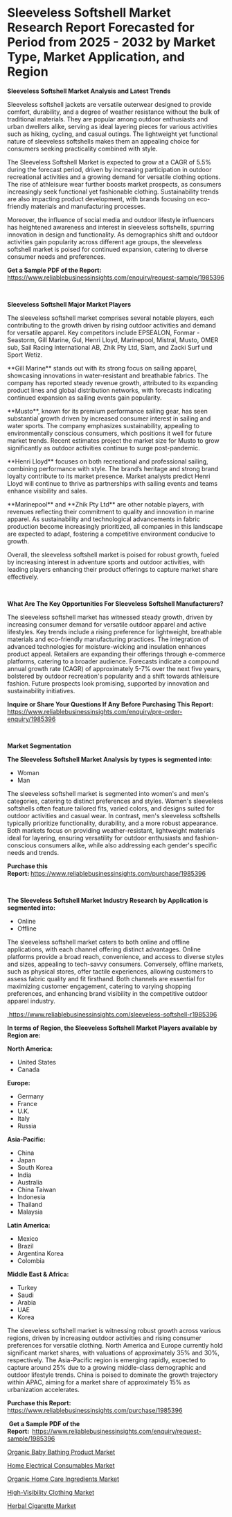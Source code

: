 <p><h1>Sleeveless Softshell Market Research Report Forecasted for Period from 2025 -  2032 by Market Type, Market Application, and Region</h1></p><p><strong>Sleeveless Softshell Market Analysis and Latest Trends</strong></p>
<p><p>Sleeveless softshell jackets are versatile outerwear designed to provide comfort, durability, and a degree of weather resistance without the bulk of traditional materials. They are popular among outdoor enthusiasts and urban dwellers alike, serving as ideal layering pieces for various activities such as hiking, cycling, and casual outings. The lightweight yet functional nature of sleeveless softshells makes them an appealing choice for consumers seeking practicality combined with style.</p><p>The Sleeveless Softshell Market is expected to grow at a CAGR of 5.5% during the forecast period, driven by increasing participation in outdoor recreational activities and a growing demand for versatile clothing options. The rise of athleisure wear further boosts market prospects, as consumers increasingly seek functional yet fashionable clothing. Sustainability trends are also impacting product development, with brands focusing on eco-friendly materials and manufacturing processes.</p><p>Moreover, the influence of social media and outdoor lifestyle influencers has heightened awareness and interest in sleeveless softshells, spurring innovation in design and functionality. As demographics shift and outdoor activities gain popularity across different age groups, the sleeveless softshell market is poised for continued expansion, catering to diverse consumer needs and preferences.</p></p>
<p><strong>Get a Sample PDF of the Report:&nbsp;</strong> <a href="https://www.reliablebusinessinsights.com/enquiry/request-sample/1985396?utm_campaign=62&utm_medium=2&utm_source=Github&utm_content=ia&utm_term=10022025&utm_id=sleeveless-softshell">https://www.reliablebusinessinsights.com/enquiry/request-sample/1985396</a></p>
<p>&nbsp;</p>
<p><strong>Sleeveless Softshell Major Market Players</strong></p>
<p><p>The sleeveless softshell market comprises several notable players, each contributing to the growth driven by rising outdoor activities and demand for versatile apparel. Key competitors include EPSEALON, Fonmar - Seastorm, Gill Marine, Gul, Henri Lloyd, Marinepool, Mistral, Musto, OMER sub, Sail Racing International AB, Zhik Pty Ltd, Slam, and Zacki Surf und Sport Wetiz.</p><p>**Gill Marine** stands out with its strong focus on sailing apparel, showcasing innovations in water-resistant and breathable fabrics. The company has reported steady revenue growth, attributed to its expanding product lines and global distribution networks, with forecasts indicating continued expansion as sailing events gain popularity.</p><p>**Musto**, known for its premium performance sailing gear, has seen substantial growth driven by increased consumer interest in sailing and water sports. The company emphasizes sustainability, appealing to environmentally conscious consumers, which positions it well for future market trends. Recent estimates project the market size for Musto to grow significantly as outdoor activities continue to surge post-pandemic.</p><p>**Henri Lloyd** focuses on both recreational and professional sailing, combining performance with style. The brand’s heritage and strong brand loyalty contribute to its market presence. Market analysts predict Henri Lloyd will continue to thrive as partnerships with sailing events and teams enhance visibility and sales.</p><p>**Marinepool** and **Zhik Pty Ltd** are other notable players, with revenues reflecting their commitment to quality and innovation in marine apparel. As sustainability and technological advancements in fabric production become increasingly prioritized, all companies in this landscape are expected to adapt, fostering a competitive environment conducive to growth.</p><p>Overall, the sleeveless softshell market is poised for robust growth, fueled by increasing interest in adventure sports and outdoor activities, with leading players enhancing their product offerings to capture market share effectively.</p></p>
<p>&nbsp;</p>
<p><strong>What Are The Key Opportunities For Sleeveless Softshell Manufacturers?</strong></p>
<p><p>The sleeveless softshell market has witnessed steady growth, driven by increasing consumer demand for versatile outdoor apparel and active lifestyles. Key trends include a rising preference for lightweight, breathable materials and eco-friendly manufacturing practices. The integration of advanced technologies for moisture-wicking and insulation enhances product appeal. Retailers are expanding their offerings through e-commerce platforms, catering to a broader audience. Forecasts indicate a compound annual growth rate (CAGR) of approximately 5-7% over the next five years, bolstered by outdoor recreation's popularity and a shift towards athleisure fashion. Future prospects look promising, supported by innovation and sustainability initiatives.</p></p>
<p><strong>Inquire or Share Your Questions If Any Before Purchasing This Report:</strong> <a href="https://www.reliablebusinessinsights.com/enquiry/pre-order-enquiry/1985396?utm_campaign=62&utm_medium=2&utm_source=Github&utm_content=ia&utm_term=10022025&utm_id=sleeveless-softshell">https://www.reliablebusinessinsights.com/enquiry/pre-order-enquiry/1985396</a></p>
<p>&nbsp;</p>
<p><strong>Market Segmentation</strong></p>
<p><strong>The Sleeveless Softshell Market Analysis by types is segmented into:</strong></p>
<p><ul><li>Woman</li><li>Man</li></ul></p>
<p><p>The sleeveless softshell market is segmented into women's and men's categories, catering to distinct preferences and styles. Women's sleeveless softshells often feature tailored fits, varied colors, and designs suited for outdoor activities and casual wear. In contrast, men's sleeveless softshells typically prioritize functionality, durability, and a more robust appearance. Both markets focus on providing weather-resistant, lightweight materials ideal for layering, ensuring versatility for outdoor enthusiasts and fashion-conscious consumers alike, while also addressing each gender's specific needs and trends.</p></p>
<p><strong>Purchase this Report:&nbsp;</strong><a href="https://www.reliablebusinessinsights.com/purchase/1985396?utm_campaign=62&utm_medium=2&utm_source=Github&utm_content=ia&utm_term=10022025&utm_id=sleeveless-softshell">https://www.reliablebusinessinsights.com/purchase/1985396</a></p>
<p>&nbsp;</p>
<p><strong>The Sleeveless Softshell Market Industry Research by Application is segmented into:</strong></p>
<p><ul><li>Online</li><li>Offline</li></ul></p>
<p><p>The sleeveless softshell market caters to both online and offline applications, with each channel offering distinct advantages. Online platforms provide a broad reach, convenience, and access to diverse styles and sizes, appealing to tech-savvy consumers. Conversely, offline markets, such as physical stores, offer tactile experiences, allowing customers to assess fabric quality and fit firsthand. Both channels are essential for maximizing customer engagement, catering to varying shopping preferences, and enhancing brand visibility in the competitive outdoor apparel industry.</p></p>
<p><a href="https://www.reliablebusinessinsights.com/sleeveless-softshell-r1985396?utm_campaign=62&utm_medium=2&utm_source=Github&utm_content=ia&utm_term=10022025&utm_id=sleeveless-softshell">&nbsp;https://www.reliablebusinessinsights.com/sleeveless-softshell-r1985396</a></p>
<p><strong>In terms of Region, the Sleeveless Softshell Market Players available by Region are:</strong></p>
<p>
    <p> <strong> North America: </strong>
        <ul>
            <li>United States</li>
            <li>Canada</li>
        </ul>
        </p> 
    <p> <strong> Europe: </strong>
        <ul>
            <li>Germany</li>
            <li>France</li>
            <li>U.K.</li>
            <li>Italy</li>
            <li>Russia</li>
        </ul>
        </p> 
    <p> <strong> Asia-Pacific: </strong>
        <ul>
            <li>China</li>
            <li>Japan</li>
            <li>South Korea</li>
            <li>India</li>
            <li>Australia</li>
            <li>China Taiwan</li>
            <li>Indonesia</li>
            <li>Thailand</li>
            <li>Malaysia</li>
        </ul>
        </p> 
    <p> <strong> Latin America: </strong>
        <ul>
            <li>Mexico</li>
            <li>Brazil</li>
            <li>Argentina Korea</li>
            <li>Colombia</li>
        </ul>
        </p> 
    <p> <strong> Middle East & Africa: </strong>
        <ul>
            <li>Turkey</li>
            <li>Saudi</li>
            <li>Arabia</li>
            <li>UAE</li>
            <li>Korea</li>
        </ul>
    </p>
    </p>
<p><p>The sleeveless softshell market is witnessing robust growth across various regions, driven by increasing outdoor activities and rising consumer preferences for versatile clothing. North America and Europe currently hold significant market shares, with valuations of approximately 35% and 30%, respectively. The Asia-Pacific region is emerging rapidly, expected to capture around 25% due to a growing middle-class demographic and outdoor lifestyle trends. China is poised to dominate the growth trajectory within APAC, aiming for a market share of approximately 15% as urbanization accelerates.</p></p>
<p><strong>Purchase this Report: </strong><a href="https://www.reliablebusinessinsights.com/purchase/1985396?utm_campaign=62&utm_medium=2&utm_source=Github&utm_content=ia&utm_term=10022025&utm_id=sleeveless-softshell">https://www.reliablebusinessinsights.com/purchase/1985396</a></p>
<p>&nbsp;<strong>Get a Sample PDF of the Report:&nbsp;&nbsp;</strong><a href="https://www.reliablebusinessinsights.com/enquiry/request-sample/1985396?utm_campaign=62&utm_medium=2&utm_source=Github&utm_content=ia&utm_term=10022025&utm_id=sleeveless-softshell">https://www.reliablebusinessinsights.com/enquiry/request-sample/1985396</a></p>
<p><strong></strong></p>
<p><p><a href="https://github.com/vilolakoreni/Market-Research-Report-List-1/blob/main/organic-baby-bathing-product-market.md?utm_campaign=62&utm_medium=2&utm_source=Github&utm_content=ia&utm_term=10022025&utm_id=sleeveless-softshell">Organic Baby Bathing Product Market</a></p><p><a href="https://github.com/ugurgyuri/Market-Research-Report-List-1/blob/main/home-electrical-consumables-market.md?utm_campaign=62&utm_medium=2&utm_source=Github&utm_content=ia&utm_term=10022025&utm_id=sleeveless-softshell">Home Electrical Consumables Market</a></p><p><a href="https://github.com/paljuhubeyde/Market-Research-Report-List-1/blob/main/organic-home-care-ingredients-market.md?utm_campaign=62&utm_medium=2&utm_source=Github&utm_content=ia&utm_term=10022025&utm_id=sleeveless-softshell">Organic Home Care Ingredients Market</a></p><p><a href="https://github.com/rrapajecundi/Market-Research-Report-List-1/blob/main/high-visibility-clothing-market.md?utm_campaign=62&utm_medium=2&utm_source=Github&utm_content=ia&utm_term=10022025&utm_id=sleeveless-softshell">High-Visibility Clothing Market</a></p><p><a href="https://github.com/miottaredlin79/Market-Research-Report-List-1/blob/main/herbal-cigarette-market.md?utm_campaign=62&utm_medium=2&utm_source=Github&utm_content=ia&utm_term=10022025&utm_id=sleeveless-softshell">Herbal Cigarette Market</a></p></p>